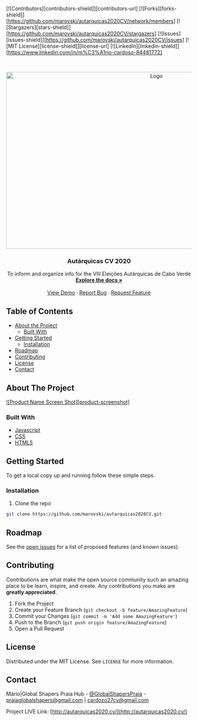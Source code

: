 


<!-- PROJECT SHIELDS -->
<!--
*** I'm using markdown "reference style" links for readability.
*** Reference links are enclosed in brackets [ ] instead of parentheses ( ).
*** See the bottom of this document for the declaration of the reference variables
*** for contributors-url, forks-url, etc. This is an optional, concise syntax you may use.
*** https://www.markdownguide.org/basic-syntax/#reference-style-links
-->
[![Contributors][contributors-shield]][contributors-url]
[![Forks][forks-shield]][https://github.com/marovski/autarquicas2020CV/network/members]
[![Stargazers][stars-shield]][https://github.com/marovski/autarquicas2020CV/stargazers]
[![Issues][issues-shield]][https://github.com/marovski/autarquicas2020CV/issues]
[![MIT License][license-shield]][license-url]
[![LinkedIn][linkedin-shield]][https://www.linkedin.com/in/m%C3%A1rio-cardoso-84481772]



<!-- PROJECT LOGO -->
<br />
<p align="center">
  <a href="https://github.com/marovski/autarquicas2020CV/">
    <img src="http://autarquicas2020.cv/img/autarquicas2020.png" alt="Logo" width="800" height="480">
  </a>

  <h3 align="center">Autárquicas CV 2020</h3>

  <p align="center">
To inform and organize info for the VIII Eleições Autárquicas de Cabo Verde
    <br />
    <a href="https://github.com/marovski/autarquicas2020CV/"><strong>Explore the docs »</strong></a>
    <br />
    <br />
    <a href="http://autarquicas2020.cv/">View Demo</a>
    ·
    <a href="https://github.com/marovski/autarquicas2020CV/issues">Report Bug</a>
    ·
    <a href="https://github.com/marovski/autarquicas2020CV/issues">Request Feature</a>
  </p>
</p>



<!-- TABLE OF CONTENTS -->
## Table of Contents

* [About the Project](#about-the-project)
  * [Built With](#built-with)
* [Getting Started](#getting-started)
  * [Installation](#installation)
* [Roadmap](#roadmap)
* [Contributing](#contributing)
* [License](#license)
* [Contact](#contact)




<!-- ABOUT THE PROJECT -->
## About The Project

[![Product Name Screen Shot][product-screenshot]](https://github.com/marovski/autarquicas2020CV/img/autarquicasScreenshot.JPG)


### Built With

* [Javascript](https://developer.mozilla.org/en-US/docs/Web/JavaScript)
* [CSS](https://www.w3.org/Style/CSS/Overview.en.html)
* [HTML5](https://html.spec.whatwg.org/)



<!-- GETTING STARTED -->
## Getting Started

To get a local copy up and running follow these simple steps.

### Installation

1. Clone the repo
```sh
git clone https://github.com/marovski/autarquicas2020CV.git
```


<!-- ROADMAP -->
## Roadmap

See the [open issues](https://github.com/marovski/autarquicas2020CV/issues) for a list of proposed features (and known issues).



<!-- CONTRIBUTING -->
## Contributing

Contributions are what make the open source community such an amazing place to be learn, inspire, and create. Any contributions you make are **greatly appreciated**.

1. Fork the Project
2. Create your Feature Branch (`git checkout -b feature/AmazingFeature`)
3. Commit your Changes (`git commit -m 'Add some AmazingFeature'`)
4. Push to the Branch (`git push origin feature/AmazingFeature`)
5. Open a Pull Request



<!-- LICENSE -->
## License

Distributed under the MIT License. See `LICENSE` for more information.



<!-- CONTACT -->
## Contact

Mário|Global Shapers Praia Hub - [@GlobalShapersPraia](https://web.facebook.com/GlobalShapersPraia/) - praiaglobalshapers@gmail.com | cardozo27cv@gmail.com

Project LIVE Link: [http://autarquicas2020.cv/](http://autarquicas2020.cv/)

